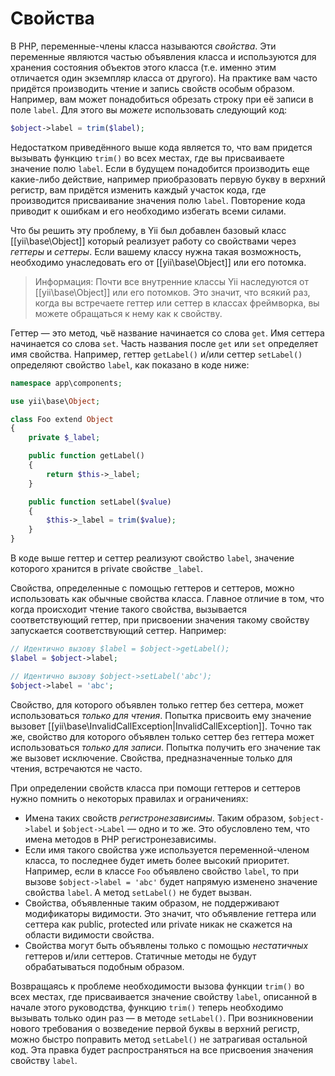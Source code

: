 Свойства
========

В PHP, переменные-члены класса называются *свойства*. Эти переменные являются частью объявления класса и используются для
хранения состояния объектов этого класса (т.е. именно этим отличается один экземпляр класса от другого). На практике
вам часто придётся производить чтение и запись свойств особым образом. Например, вам может понадобиться обрезать строку
при её записи в поле `label`. Для этого вы *можете* использовать следующий код:

```php
$object->label = trim($label);
```

Недостатком приведённого выше кода является то, что вам придется вызывать функцию `trim()` во всех местах, где вы
присваиваете значение полю `label`. Если в будущем понадобится производить еще какие-либо действие, например приобразовать
первую букву в верхний регистр, вам придётся изменить каждый участок кода, где производится присваивание значения
полю `label`. Повторение кода приводит к ошибкам и его необходимо избегать всеми силами.

Что бы решить эту проблему, в Yii был добавлен базовый класс [[yii\base\Object]] который реализует работу со свойствами
через *геттеры* и *сеттеры*. Если вашему классу нужна такая возможность, необходимо унаследовать его от
[[yii\base\Object]] или его потомка.

> Информация: Почти все внутренние классы Yii наследуются от [[yii\base\Object]] или его потомков.
  Это значит, что всякий раз, когда вы встречаете геттер или сеттер в классах фреймворка, вы можете обращаться к нему
  как к свойству.

Геттер — это метод, чьё название начинается со слова `get`. Имя сеттера начинается со слова  `set`. Часть названия после
`get` или `set` определяет имя свойства. Например, геттер `getLabel()` и/или сеттер `setLabel()` определяют свойство
`label`, как показано в коде ниже:

```php
namespace app\components;

use yii\base\Object;

class Foo extend Object
{
    private $_label;

    public function getLabel()
    {
        return $this->_label;
    }

    public function setLabel($value)
    {
        $this->_label = trim($value);
    }
}
```

В коде выше геттер и сеттер реализуют свойство `label`, значение которого хранится в private свойстве `_label`.

Свойства, определенные с помощью геттеров и сеттеров, можно использовать как обычные свойства класса. Главное отличие
в том, что когда происходит чтение такого свойства, вызывается соответствующий геттер, при присвоении значения такому
свойству запускается соответствующий сеттер. Например:

```php
// Идентично вызову $label = $object->getLabel();
$label = $object->label;

// Идентично вызову $object->setLabel('abc');
$object->label = 'abc';
```

Свойство, для которого объявлен только геттер без сеттера, может использоваться *только для чтения*. Попытка присвоить
ему значение вызовет [[yii\base\InvalidCallException|InvalidCallException]]. Точно так же, свойство для которого объявлен
только сеттер без геттера может использоваться *только для записи*. Попытка получить его значение так же вызовет
исключение. Свойства, предназначенные только для чтения, встречаются не часто.

При определении свойств класса при помощи геттеров и сеттеров нужно помнить о некоторых правилах и ограничениях:

* Имена таких свойств *регистронезависимы*. Таким образом, `$object->label` и `$object->Label` — одно и то же.
  Это обусловлено тем, что имена методов в PHP регистронезависимы.
* Если имя такого свойства уже используется переменной-членом класса, то последнее будет иметь более высокий приоритет.
  Например, если в классе `Foo` объявлено свойство `label`, то при вызове `$object->label = 'abc'` будет напрямую изменено
  значение свойства `label`. А метод `setLabel()` не будет вызван.
* Свойства, объявленные таким образом, не поддерживают модификаторы видимости. Это значит, что объявление геттера или
  сеттера как public, protected или private никак не скажется на области видимости свойства.
* Свойства могут быть объявлены только с помощью *нестатичных* геттеров и/или сеттеров. Статичные методы не будут
  обрабатываться подобным образом.

Возвращаясь к проблеме необходимости вызова функции `trim()` во всех местах, где присваивается значение свойству `label`,
описанной в начале этого руководства, функцию `trim()` теперь необходимо вызывать только один раз — в методе `setLabel()`.
При возникновении нового требования о возведение первой буквы в верхний регистр, можно быстро поправить метод `setLabel()`
не затрагивая остальной код. Эта правка будет распространяться на все присвоения значения свойству `label`.

